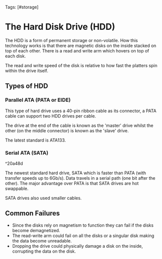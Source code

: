 Tags: [#storage]

# The Hard Disk Drive (HDD)

The HDD is a form of permanent storage or non-volatile. How this technology works is that there are magnetic disks on the inside stacked on top of each other. There is a read and write arm which hovers on top of each disk.

The read and write speed of the disk is relative to how fast the platters spin within the drive itself.

## Types of HDD

### Parallel ATA (PATA or EIDE)

This type of hard drive uses a 40-pin ribbon cable as its connector, a PATA cable can support two HDD drives per cable.

The drive at the end of the cable is known as the 'master' drive whilst the other (on the middle connector) is known as the 'slave' drive.

The latest standard is ATA133.

### Serial ATA (SATA)

^20a48d

The newest standard hard drive, SATA which is faster than PATA (with transfer speeds up to 6Gb/s). Data travels in a serial path (one bit after the other). The major advantage over PATA is that SATA drives are hot swappable.

SATA drives also used smaller cables.

## Common Failures

- Since the disks rely on magnetism to function they can fail if the disks become demagnetized.
- The read-write arm could fail on all the disks or a singular disk making the data become unreadable.
- Dropping the drive could physically damage a disk on the inside, corrupting the data on the disk.